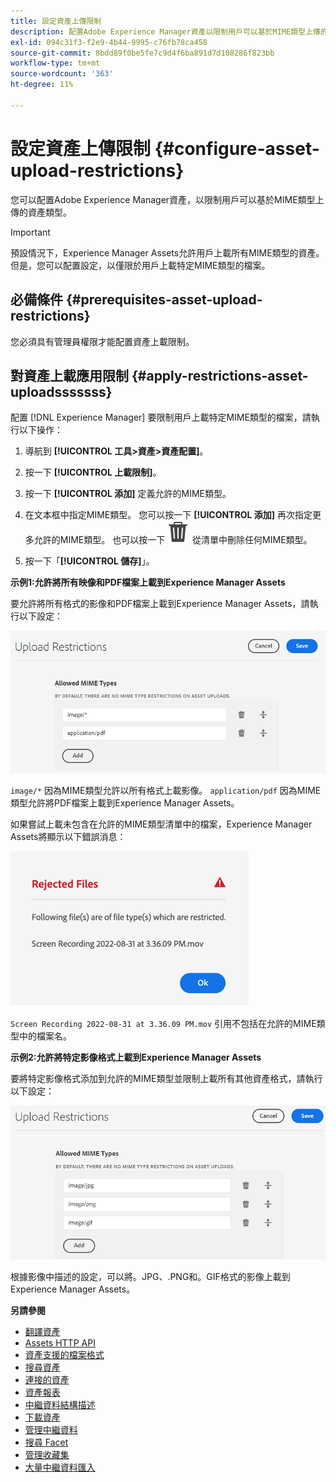 ```yaml
---
title: 設定資產上傳限制
description: 配置Adobe Experience Manager資產以限制用戶可以基於MIME類型上傳的資產類型。 它有助於防止意外上載不希望有的格式和惡意檔案。
exl-id: 094c31f3-f2e9-4b44-9995-c76fb78ca458
source-git-commit: 8bdd89f0be5fe7c9d4f6ba891d7d108286f823bb
workflow-type: tm+mt
source-wordcount: '363'
ht-degree: 11%

---
```


# 設定資產上傳限制 {#configure-asset-upload-restrictions}

您可以配置Adobe Experience Manager資產，以限制用戶可以基於MIME類型上傳的資產類型。

>[!IMPORTANT]
>
>預設情況下，Experience Manager Assets允許用戶上載所有MIME類型的資產。 但是，您可以配置設定，以僅限於用戶上載特定MIME類型的檔案。

## 必備條件 {#prerequisites-asset-upload-restrictions}

您必須具有管理員權限才能配置資產上載限制。

## 對資產上載應用限制 {#apply-restrictions-asset-uploadsssssss}

配置 [!DNL Experience Manager] 要限制用戶上載特定MIME類型的檔案，請執行以下操作：

1. 導航到 **[!UICONTROL 工具>資產>資產配置]**。

1. 按一下 **[!UICONTROL 上載限制]**。

1. 按一下 **[!UICONTROL 添加]** 定義允許的MIME類型。

1. 在文本框中指定MIME類型。 您可以按一下 **[!UICONTROL 添加]** 再次指定更多允許的MIME類型。 也可以按一下 ![刪除表徵圖](assets/delete-icon.svg) 從清單中刪除任何MIME類型。

1. 按一下「**[!UICONTROL 儲存]**」。

**示例1:允許將所有映像和PDF檔案上載到Experience Manager Assets**

要允許將所有格式的影像和PDF檔案上載到Experience Manager Assets，請執行以下設定：

![資產上載限制](assets/asset-upload-restrictions.png)

`image/*` 因為MIME類型允許以所有格式上載影像。 `application/pdf` 因為MIME類型允許將PDF檔案上載到Experience Manager Assets。

如果嘗試上載未包含在允許的MIME類型清單中的檔案，Experience Manager Assets將顯示以下錯誤消息：

![受限檔案](assets/asset-upload-restricted-files.png)

`Screen Recording 2022-08-31 at 3.36.09 PM.mov` 引用不包括在允許的MIME類型中的檔案名。

**示例2:允許將特定影像格式上載到Experience Manager Assets**

要將特定影像格式添加到允許的MIME類型並限制上載所有其他資產格式，請執行以下設定：

![資產限制](assets/asset-restrictions.png)

根據影像中描述的設定，可以將。JPG、.PNG和。GIF格式的影像上載到Experience Manager Assets。

**另請參閱**

* [翻譯資產](translate-assets.md)
* [Assets HTTP API](mac-api-assets.md)
* [資產支援的檔案格式](file-format-support.md)
* [搜尋資產](search-assets.md)
* [連接的資產](use-assets-across-connected-assets-instances.md)
* [資產報表](asset-reports.md)
* [中繼資料結構描述](metadata-schemas.md)
* [下載資產](download-assets-from-aem.md)
* [管理中繼資料](manage-metadata.md)
* [搜尋 Facet](search-facets.md)
* [管理收藏集](manage-collections.md)
* [大量中繼資料匯入](metadata-import-export.md)
